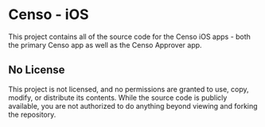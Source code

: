 # Censo - iOS

This project contains all of the source code for the Censo iOS apps - both the primary Censo app as
well as the Censo Approver app.

## No License

This project is not licensed, and no permissions are granted to use, copy, modify, or distribute its
contents. While the source code is publicly available, you are not authorized to do anything beyond
viewing and forking the repository.
